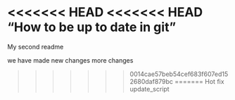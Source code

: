 <<<<<<< HEAD
<<<<<<< HEAD
“How to be up to date in git”
=======
My second readme

we have made new changes
more changes
>>>>>>> 0014cae57beb54cef683f607ed152680daf879bc
=======
Hot fix
>>>>>>> update_script
